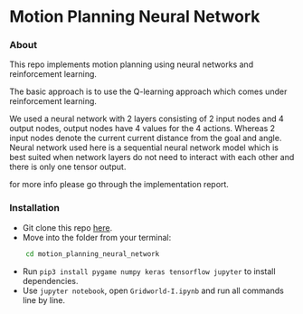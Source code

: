 # Motion Planning Neural Network

### About

This repo implements motion planning using neural networks and reinforcement learning.

The basic approach is to use the Q-learning approach which comes under reinforcement learning.

We used a neural network with 2 layers consisting of 2 input nodes and 4 output nodes, output nodes have 4 values for the 4 actions. Whereas 2 input nodes denote the current current distance from the goal and angle.
Neural network used here is a sequential neural network model which is best suited when network layers do not need to interact with each other and there is only one tensor output.

for more info please go through the implementation report.


### Installation
* Git clone this repo [here](https://github.com/mananjethwani/motion_planning_neural_network).
* Move into the folder from your terminal:
```sh
    cd motion_planning_neural_network
```
* Run `pip3 install pygame numpy keras tensorflow jupyter` to install dependencies.
* Use `jupyter notebook`, open `Gridworld-I.ipynb` and run all commands line by line.